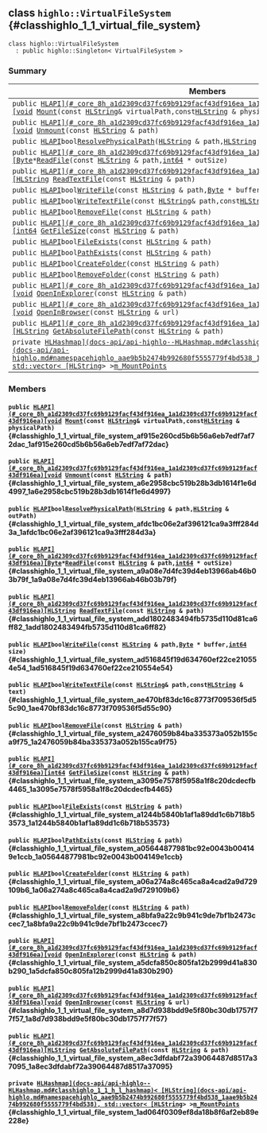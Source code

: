 ## class `highlo::VirtualFileSystem` {#classhighlo_1_1_virtual_file_system}

```
class highlo::VirtualFileSystem
  : public highlo::Singleton< VirtualFileSystem >
```

### Summary

 Members                        | Descriptions                                
--------------------------------|---------------------------------------------
`public `[`HLAPI](#_core_8h_a1d2309cd37fc69b9129facf43df916ea_1a1d2309cd37fc69b9129facf43df916ea)[void`](#imgui__impl__opengl3__loader_8h_ac668e7cffd9e2e9cfee428b9b2f34fa7_1ac668e7cffd9e2e9cfee428b9b2f34fa7)` `[`Mount`](#classhighlo_1_1_virtual_file_system_af915e260cd5b6b56a6eb7edf7af72dac_1af915e260cd5b6b56a6eb7edf7af72dac)`(const `[`HLString`](docs-api/api-highlo.md#namespacehighlo_aae9b5b2474b992680f5555779f4bd538_1aae9b5b2474b992680f5555779f4bd538)` & virtualPath,const `[`HLString`](docs-api/api-highlo.md#namespacehighlo_aae9b5b2474b992680f5555779f4bd538_1aae9b5b2474b992680f5555779f4bd538)` & physicalPath)` | 
`public `[`HLAPI](#_core_8h_a1d2309cd37fc69b9129facf43df916ea_1a1d2309cd37fc69b9129facf43df916ea)[void`](#imgui__impl__opengl3__loader_8h_ac668e7cffd9e2e9cfee428b9b2f34fa7_1ac668e7cffd9e2e9cfee428b9b2f34fa7)` `[`Unmount`](#classhighlo_1_1_virtual_file_system_a6e2958cbc519b28b3db1614f1e6d4997_1a6e2958cbc519b28b3db1614f1e6d4997)`(const `[`HLString`](docs-api/api-highlo.md#namespacehighlo_aae9b5b2474b992680f5555779f4bd538_1aae9b5b2474b992680f5555779f4bd538)` & path)` | 
`public `[`HLAPI`](#_core_8h_a1d2309cd37fc69b9129facf43df916ea_1a1d2309cd37fc69b9129facf43df916ea)` bool `[`ResolvePhysicalPath`](#classhighlo_1_1_virtual_file_system_afdc1bc06e2af396121ca9a3fff284d3a_1afdc1bc06e2af396121ca9a3fff284d3a)`(`[`HLString`](docs-api/api-highlo.md#namespacehighlo_aae9b5b2474b992680f5555779f4bd538_1aae9b5b2474b992680f5555779f4bd538)` & path,`[`HLString`](docs-api/api-highlo.md#namespacehighlo_aae9b5b2474b992680f5555779f4bd538_1aae9b5b2474b992680f5555779f4bd538)` & outPath)` | 
`public `[`HLAPI](#_core_8h_a1d2309cd37fc69b9129facf43df916ea_1a1d2309cd37fc69b9129facf43df916ea)[Byte`](#_core_8h_a4598833cddd0ea684d351ebd793b5bb7_1a4598833cddd0ea684d351ebd793b5bb7)` * `[`ReadFile`](#classhighlo_1_1_virtual_file_system_a9a08e7d4fc39d4eb13966ab46b03b79f_1a9a08e7d4fc39d4eb13966ab46b03b79f)`(const `[`HLString`](docs-api/api-highlo.md#namespacehighlo_aae9b5b2474b992680f5555779f4bd538_1aae9b5b2474b992680f5555779f4bd538)` & path,`[`int64`](#_base_types_8h_a87dc1c46a17e3ee6037afdb6aef76632_1a87dc1c46a17e3ee6037afdb6aef76632)` * outSize)` | 
`public `[`HLAPI](#_core_8h_a1d2309cd37fc69b9129facf43df916ea_1a1d2309cd37fc69b9129facf43df916ea)[HLString`](docs-api/api-highlo.md#namespacehighlo_aae9b5b2474b992680f5555779f4bd538_1aae9b5b2474b992680f5555779f4bd538)` `[`ReadTextFile`](#classhighlo_1_1_virtual_file_system_add1802483494fb5735d110d81ca6ff82_1add1802483494fb5735d110d81ca6ff82)`(const `[`HLString`](docs-api/api-highlo.md#namespacehighlo_aae9b5b2474b992680f5555779f4bd538_1aae9b5b2474b992680f5555779f4bd538)` & path)` | 
`public `[`HLAPI`](#_core_8h_a1d2309cd37fc69b9129facf43df916ea_1a1d2309cd37fc69b9129facf43df916ea)` bool `[`WriteFile`](#classhighlo_1_1_virtual_file_system_ad516845f19d634760ef22ce210554e54_1ad516845f19d634760ef22ce210554e54)`(const `[`HLString`](docs-api/api-highlo.md#namespacehighlo_aae9b5b2474b992680f5555779f4bd538_1aae9b5b2474b992680f5555779f4bd538)` & path,`[`Byte`](#_core_8h_a4598833cddd0ea684d351ebd793b5bb7_1a4598833cddd0ea684d351ebd793b5bb7)` * buffer,`[`int64`](#_base_types_8h_a87dc1c46a17e3ee6037afdb6aef76632_1a87dc1c46a17e3ee6037afdb6aef76632)` size)` | 
`public `[`HLAPI`](#_core_8h_a1d2309cd37fc69b9129facf43df916ea_1a1d2309cd37fc69b9129facf43df916ea)` bool `[`WriteTextFile`](#classhighlo_1_1_virtual_file_system_ae470bf83dc16c8773f709536f5d55c90_1ae470bf83dc16c8773f709536f5d55c90)`(const `[`HLString`](docs-api/api-highlo.md#namespacehighlo_aae9b5b2474b992680f5555779f4bd538_1aae9b5b2474b992680f5555779f4bd538)` & path,const `[`HLString`](docs-api/api-highlo.md#namespacehighlo_aae9b5b2474b992680f5555779f4bd538_1aae9b5b2474b992680f5555779f4bd538)` & text)` | 
`public `[`HLAPI`](#_core_8h_a1d2309cd37fc69b9129facf43df916ea_1a1d2309cd37fc69b9129facf43df916ea)` bool `[`RemoveFile`](#classhighlo_1_1_virtual_file_system_a2476059b84ba335373a052b155ca9f75_1a2476059b84ba335373a052b155ca9f75)`(const `[`HLString`](docs-api/api-highlo.md#namespacehighlo_aae9b5b2474b992680f5555779f4bd538_1aae9b5b2474b992680f5555779f4bd538)` & path)` | 
`public `[`HLAPI](#_core_8h_a1d2309cd37fc69b9129facf43df916ea_1a1d2309cd37fc69b9129facf43df916ea)[int64`](#_base_types_8h_a87dc1c46a17e3ee6037afdb6aef76632_1a87dc1c46a17e3ee6037afdb6aef76632)` `[`GetFileSize`](#classhighlo_1_1_virtual_file_system_a3095e7578f5958a1f8c20dcdecfb4465_1a3095e7578f5958a1f8c20dcdecfb4465)`(const `[`HLString`](docs-api/api-highlo.md#namespacehighlo_aae9b5b2474b992680f5555779f4bd538_1aae9b5b2474b992680f5555779f4bd538)` & path)` | 
`public `[`HLAPI`](#_core_8h_a1d2309cd37fc69b9129facf43df916ea_1a1d2309cd37fc69b9129facf43df916ea)` bool `[`FileExists`](#classhighlo_1_1_virtual_file_system_a1244b5840b1af1a89dd1c6b718b53573_1a1244b5840b1af1a89dd1c6b718b53573)`(const `[`HLString`](docs-api/api-highlo.md#namespacehighlo_aae9b5b2474b992680f5555779f4bd538_1aae9b5b2474b992680f5555779f4bd538)` & path)` | 
`public `[`HLAPI`](#_core_8h_a1d2309cd37fc69b9129facf43df916ea_1a1d2309cd37fc69b9129facf43df916ea)` bool `[`PathExists`](#classhighlo_1_1_virtual_file_system_a05644877981bc92e0043b004149e1ccb_1a05644877981bc92e0043b004149e1ccb)`(const `[`HLString`](docs-api/api-highlo.md#namespacehighlo_aae9b5b2474b992680f5555779f4bd538_1aae9b5b2474b992680f5555779f4bd538)` & path)` | 
`public `[`HLAPI`](#_core_8h_a1d2309cd37fc69b9129facf43df916ea_1a1d2309cd37fc69b9129facf43df916ea)` bool `[`CreateFolder`](#classhighlo_1_1_virtual_file_system_a06a274a8c465ca8a4cad2a9d729109b6_1a06a274a8c465ca8a4cad2a9d729109b6)`(const `[`HLString`](docs-api/api-highlo.md#namespacehighlo_aae9b5b2474b992680f5555779f4bd538_1aae9b5b2474b992680f5555779f4bd538)` & path)` | 
`public `[`HLAPI`](#_core_8h_a1d2309cd37fc69b9129facf43df916ea_1a1d2309cd37fc69b9129facf43df916ea)` bool `[`RemoveFolder`](#classhighlo_1_1_virtual_file_system_a8bfa9a22c9b941c9de7bf1b2473ccec7_1a8bfa9a22c9b941c9de7bf1b2473ccec7)`(const `[`HLString`](docs-api/api-highlo.md#namespacehighlo_aae9b5b2474b992680f5555779f4bd538_1aae9b5b2474b992680f5555779f4bd538)` & path)` | 
`public `[`HLAPI](#_core_8h_a1d2309cd37fc69b9129facf43df916ea_1a1d2309cd37fc69b9129facf43df916ea)[void`](#imgui__impl__opengl3__loader_8h_ac668e7cffd9e2e9cfee428b9b2f34fa7_1ac668e7cffd9e2e9cfee428b9b2f34fa7)` `[`OpenInExplorer`](#classhighlo_1_1_virtual_file_system_a5dcfa850c805fa12b2999d41a830b290_1a5dcfa850c805fa12b2999d41a830b290)`(const `[`HLString`](docs-api/api-highlo.md#namespacehighlo_aae9b5b2474b992680f5555779f4bd538_1aae9b5b2474b992680f5555779f4bd538)` & path)` | 
`public `[`HLAPI](#_core_8h_a1d2309cd37fc69b9129facf43df916ea_1a1d2309cd37fc69b9129facf43df916ea)[void`](#imgui__impl__opengl3__loader_8h_ac668e7cffd9e2e9cfee428b9b2f34fa7_1ac668e7cffd9e2e9cfee428b9b2f34fa7)` `[`OpenInBrowser`](#classhighlo_1_1_virtual_file_system_a8d7d938bdd9e5f80bc30db1757f77f57_1a8d7d938bdd9e5f80bc30db1757f77f57)`(const `[`HLString`](docs-api/api-highlo.md#namespacehighlo_aae9b5b2474b992680f5555779f4bd538_1aae9b5b2474b992680f5555779f4bd538)` & url)` | 
`public `[`HLAPI](#_core_8h_a1d2309cd37fc69b9129facf43df916ea_1a1d2309cd37fc69b9129facf43df916ea)[HLString`](docs-api/api-highlo.md#namespacehighlo_aae9b5b2474b992680f5555779f4bd538_1aae9b5b2474b992680f5555779f4bd538)` `[`GetAbsoluteFilePath`](#classhighlo_1_1_virtual_file_system_a8ec3dfdabf72a39064487d8517a37095_1a8ec3dfdabf72a39064487d8517a37095)`(const `[`HLString`](docs-api/api-highlo.md#namespacehighlo_aae9b5b2474b992680f5555779f4bd538_1aae9b5b2474b992680f5555779f4bd538)` & path)` | 
`private `[`HLHashmap](docs-api/api-highlo--HLHashmap.md#classhighlo_1_1_h_l_hashmap)< [HLString](docs-api/api-highlo.md#namespacehighlo_aae9b5b2474b992680f5555779f4bd538_1aae9b5b2474b992680f5555779f4bd538), std::vector< [HLString`](docs-api/api-highlo.md#namespacehighlo_aae9b5b2474b992680f5555779f4bd538_1aae9b5b2474b992680f5555779f4bd538)` > > `[`m_MountPoints`](#classhighlo_1_1_virtual_file_system_1ad064f0309ef8da18b8f6af2eb89e228e) | 

### Members

#### `public `[`HLAPI](#_core_8h_a1d2309cd37fc69b9129facf43df916ea_1a1d2309cd37fc69b9129facf43df916ea)[void`](#imgui__impl__opengl3__loader_8h_ac668e7cffd9e2e9cfee428b9b2f34fa7_1ac668e7cffd9e2e9cfee428b9b2f34fa7)` `[`Mount`](#classhighlo_1_1_virtual_file_system_af915e260cd5b6b56a6eb7edf7af72dac_1af915e260cd5b6b56a6eb7edf7af72dac)`(const `[`HLString`](docs-api/api-highlo.md#namespacehighlo_aae9b5b2474b992680f5555779f4bd538_1aae9b5b2474b992680f5555779f4bd538)` & virtualPath,const `[`HLString`](docs-api/api-highlo.md#namespacehighlo_aae9b5b2474b992680f5555779f4bd538_1aae9b5b2474b992680f5555779f4bd538)` & physicalPath)` {#classhighlo_1_1_virtual_file_system_af915e260cd5b6b56a6eb7edf7af72dac_1af915e260cd5b6b56a6eb7edf7af72dac}

#### `public `[`HLAPI](#_core_8h_a1d2309cd37fc69b9129facf43df916ea_1a1d2309cd37fc69b9129facf43df916ea)[void`](#imgui__impl__opengl3__loader_8h_ac668e7cffd9e2e9cfee428b9b2f34fa7_1ac668e7cffd9e2e9cfee428b9b2f34fa7)` `[`Unmount`](#classhighlo_1_1_virtual_file_system_a6e2958cbc519b28b3db1614f1e6d4997_1a6e2958cbc519b28b3db1614f1e6d4997)`(const `[`HLString`](docs-api/api-highlo.md#namespacehighlo_aae9b5b2474b992680f5555779f4bd538_1aae9b5b2474b992680f5555779f4bd538)` & path)` {#classhighlo_1_1_virtual_file_system_a6e2958cbc519b28b3db1614f1e6d4997_1a6e2958cbc519b28b3db1614f1e6d4997}

#### `public `[`HLAPI`](#_core_8h_a1d2309cd37fc69b9129facf43df916ea_1a1d2309cd37fc69b9129facf43df916ea)` bool `[`ResolvePhysicalPath`](#classhighlo_1_1_virtual_file_system_afdc1bc06e2af396121ca9a3fff284d3a_1afdc1bc06e2af396121ca9a3fff284d3a)`(`[`HLString`](docs-api/api-highlo.md#namespacehighlo_aae9b5b2474b992680f5555779f4bd538_1aae9b5b2474b992680f5555779f4bd538)` & path,`[`HLString`](docs-api/api-highlo.md#namespacehighlo_aae9b5b2474b992680f5555779f4bd538_1aae9b5b2474b992680f5555779f4bd538)` & outPath)` {#classhighlo_1_1_virtual_file_system_afdc1bc06e2af396121ca9a3fff284d3a_1afdc1bc06e2af396121ca9a3fff284d3a}

#### `public `[`HLAPI](#_core_8h_a1d2309cd37fc69b9129facf43df916ea_1a1d2309cd37fc69b9129facf43df916ea)[Byte`](#_core_8h_a4598833cddd0ea684d351ebd793b5bb7_1a4598833cddd0ea684d351ebd793b5bb7)` * `[`ReadFile`](#classhighlo_1_1_virtual_file_system_a9a08e7d4fc39d4eb13966ab46b03b79f_1a9a08e7d4fc39d4eb13966ab46b03b79f)`(const `[`HLString`](docs-api/api-highlo.md#namespacehighlo_aae9b5b2474b992680f5555779f4bd538_1aae9b5b2474b992680f5555779f4bd538)` & path,`[`int64`](#_base_types_8h_a87dc1c46a17e3ee6037afdb6aef76632_1a87dc1c46a17e3ee6037afdb6aef76632)` * outSize)` {#classhighlo_1_1_virtual_file_system_a9a08e7d4fc39d4eb13966ab46b03b79f_1a9a08e7d4fc39d4eb13966ab46b03b79f}

#### `public `[`HLAPI](#_core_8h_a1d2309cd37fc69b9129facf43df916ea_1a1d2309cd37fc69b9129facf43df916ea)[HLString`](docs-api/api-highlo.md#namespacehighlo_aae9b5b2474b992680f5555779f4bd538_1aae9b5b2474b992680f5555779f4bd538)` `[`ReadTextFile`](#classhighlo_1_1_virtual_file_system_add1802483494fb5735d110d81ca6ff82_1add1802483494fb5735d110d81ca6ff82)`(const `[`HLString`](docs-api/api-highlo.md#namespacehighlo_aae9b5b2474b992680f5555779f4bd538_1aae9b5b2474b992680f5555779f4bd538)` & path)` {#classhighlo_1_1_virtual_file_system_add1802483494fb5735d110d81ca6ff82_1add1802483494fb5735d110d81ca6ff82}

#### `public `[`HLAPI`](#_core_8h_a1d2309cd37fc69b9129facf43df916ea_1a1d2309cd37fc69b9129facf43df916ea)` bool `[`WriteFile`](#classhighlo_1_1_virtual_file_system_ad516845f19d634760ef22ce210554e54_1ad516845f19d634760ef22ce210554e54)`(const `[`HLString`](docs-api/api-highlo.md#namespacehighlo_aae9b5b2474b992680f5555779f4bd538_1aae9b5b2474b992680f5555779f4bd538)` & path,`[`Byte`](#_core_8h_a4598833cddd0ea684d351ebd793b5bb7_1a4598833cddd0ea684d351ebd793b5bb7)` * buffer,`[`int64`](#_base_types_8h_a87dc1c46a17e3ee6037afdb6aef76632_1a87dc1c46a17e3ee6037afdb6aef76632)` size)` {#classhighlo_1_1_virtual_file_system_ad516845f19d634760ef22ce210554e54_1ad516845f19d634760ef22ce210554e54}

#### `public `[`HLAPI`](#_core_8h_a1d2309cd37fc69b9129facf43df916ea_1a1d2309cd37fc69b9129facf43df916ea)` bool `[`WriteTextFile`](#classhighlo_1_1_virtual_file_system_ae470bf83dc16c8773f709536f5d55c90_1ae470bf83dc16c8773f709536f5d55c90)`(const `[`HLString`](docs-api/api-highlo.md#namespacehighlo_aae9b5b2474b992680f5555779f4bd538_1aae9b5b2474b992680f5555779f4bd538)` & path,const `[`HLString`](docs-api/api-highlo.md#namespacehighlo_aae9b5b2474b992680f5555779f4bd538_1aae9b5b2474b992680f5555779f4bd538)` & text)` {#classhighlo_1_1_virtual_file_system_ae470bf83dc16c8773f709536f5d55c90_1ae470bf83dc16c8773f709536f5d55c90}

#### `public `[`HLAPI`](#_core_8h_a1d2309cd37fc69b9129facf43df916ea_1a1d2309cd37fc69b9129facf43df916ea)` bool `[`RemoveFile`](#classhighlo_1_1_virtual_file_system_a2476059b84ba335373a052b155ca9f75_1a2476059b84ba335373a052b155ca9f75)`(const `[`HLString`](docs-api/api-highlo.md#namespacehighlo_aae9b5b2474b992680f5555779f4bd538_1aae9b5b2474b992680f5555779f4bd538)` & path)` {#classhighlo_1_1_virtual_file_system_a2476059b84ba335373a052b155ca9f75_1a2476059b84ba335373a052b155ca9f75}

#### `public `[`HLAPI](#_core_8h_a1d2309cd37fc69b9129facf43df916ea_1a1d2309cd37fc69b9129facf43df916ea)[int64`](#_base_types_8h_a87dc1c46a17e3ee6037afdb6aef76632_1a87dc1c46a17e3ee6037afdb6aef76632)` `[`GetFileSize`](#classhighlo_1_1_virtual_file_system_a3095e7578f5958a1f8c20dcdecfb4465_1a3095e7578f5958a1f8c20dcdecfb4465)`(const `[`HLString`](docs-api/api-highlo.md#namespacehighlo_aae9b5b2474b992680f5555779f4bd538_1aae9b5b2474b992680f5555779f4bd538)` & path)` {#classhighlo_1_1_virtual_file_system_a3095e7578f5958a1f8c20dcdecfb4465_1a3095e7578f5958a1f8c20dcdecfb4465}

#### `public `[`HLAPI`](#_core_8h_a1d2309cd37fc69b9129facf43df916ea_1a1d2309cd37fc69b9129facf43df916ea)` bool `[`FileExists`](#classhighlo_1_1_virtual_file_system_a1244b5840b1af1a89dd1c6b718b53573_1a1244b5840b1af1a89dd1c6b718b53573)`(const `[`HLString`](docs-api/api-highlo.md#namespacehighlo_aae9b5b2474b992680f5555779f4bd538_1aae9b5b2474b992680f5555779f4bd538)` & path)` {#classhighlo_1_1_virtual_file_system_a1244b5840b1af1a89dd1c6b718b53573_1a1244b5840b1af1a89dd1c6b718b53573}

#### `public `[`HLAPI`](#_core_8h_a1d2309cd37fc69b9129facf43df916ea_1a1d2309cd37fc69b9129facf43df916ea)` bool `[`PathExists`](#classhighlo_1_1_virtual_file_system_a05644877981bc92e0043b004149e1ccb_1a05644877981bc92e0043b004149e1ccb)`(const `[`HLString`](docs-api/api-highlo.md#namespacehighlo_aae9b5b2474b992680f5555779f4bd538_1aae9b5b2474b992680f5555779f4bd538)` & path)` {#classhighlo_1_1_virtual_file_system_a05644877981bc92e0043b004149e1ccb_1a05644877981bc92e0043b004149e1ccb}

#### `public `[`HLAPI`](#_core_8h_a1d2309cd37fc69b9129facf43df916ea_1a1d2309cd37fc69b9129facf43df916ea)` bool `[`CreateFolder`](#classhighlo_1_1_virtual_file_system_a06a274a8c465ca8a4cad2a9d729109b6_1a06a274a8c465ca8a4cad2a9d729109b6)`(const `[`HLString`](docs-api/api-highlo.md#namespacehighlo_aae9b5b2474b992680f5555779f4bd538_1aae9b5b2474b992680f5555779f4bd538)` & path)` {#classhighlo_1_1_virtual_file_system_a06a274a8c465ca8a4cad2a9d729109b6_1a06a274a8c465ca8a4cad2a9d729109b6}

#### `public `[`HLAPI`](#_core_8h_a1d2309cd37fc69b9129facf43df916ea_1a1d2309cd37fc69b9129facf43df916ea)` bool `[`RemoveFolder`](#classhighlo_1_1_virtual_file_system_a8bfa9a22c9b941c9de7bf1b2473ccec7_1a8bfa9a22c9b941c9de7bf1b2473ccec7)`(const `[`HLString`](docs-api/api-highlo.md#namespacehighlo_aae9b5b2474b992680f5555779f4bd538_1aae9b5b2474b992680f5555779f4bd538)` & path)` {#classhighlo_1_1_virtual_file_system_a8bfa9a22c9b941c9de7bf1b2473ccec7_1a8bfa9a22c9b941c9de7bf1b2473ccec7}

#### `public `[`HLAPI](#_core_8h_a1d2309cd37fc69b9129facf43df916ea_1a1d2309cd37fc69b9129facf43df916ea)[void`](#imgui__impl__opengl3__loader_8h_ac668e7cffd9e2e9cfee428b9b2f34fa7_1ac668e7cffd9e2e9cfee428b9b2f34fa7)` `[`OpenInExplorer`](#classhighlo_1_1_virtual_file_system_a5dcfa850c805fa12b2999d41a830b290_1a5dcfa850c805fa12b2999d41a830b290)`(const `[`HLString`](docs-api/api-highlo.md#namespacehighlo_aae9b5b2474b992680f5555779f4bd538_1aae9b5b2474b992680f5555779f4bd538)` & path)` {#classhighlo_1_1_virtual_file_system_a5dcfa850c805fa12b2999d41a830b290_1a5dcfa850c805fa12b2999d41a830b290}

#### `public `[`HLAPI](#_core_8h_a1d2309cd37fc69b9129facf43df916ea_1a1d2309cd37fc69b9129facf43df916ea)[void`](#imgui__impl__opengl3__loader_8h_ac668e7cffd9e2e9cfee428b9b2f34fa7_1ac668e7cffd9e2e9cfee428b9b2f34fa7)` `[`OpenInBrowser`](#classhighlo_1_1_virtual_file_system_a8d7d938bdd9e5f80bc30db1757f77f57_1a8d7d938bdd9e5f80bc30db1757f77f57)`(const `[`HLString`](docs-api/api-highlo.md#namespacehighlo_aae9b5b2474b992680f5555779f4bd538_1aae9b5b2474b992680f5555779f4bd538)` & url)` {#classhighlo_1_1_virtual_file_system_a8d7d938bdd9e5f80bc30db1757f77f57_1a8d7d938bdd9e5f80bc30db1757f77f57}

#### `public `[`HLAPI](#_core_8h_a1d2309cd37fc69b9129facf43df916ea_1a1d2309cd37fc69b9129facf43df916ea)[HLString`](docs-api/api-highlo.md#namespacehighlo_aae9b5b2474b992680f5555779f4bd538_1aae9b5b2474b992680f5555779f4bd538)` `[`GetAbsoluteFilePath`](#classhighlo_1_1_virtual_file_system_a8ec3dfdabf72a39064487d8517a37095_1a8ec3dfdabf72a39064487d8517a37095)`(const `[`HLString`](docs-api/api-highlo.md#namespacehighlo_aae9b5b2474b992680f5555779f4bd538_1aae9b5b2474b992680f5555779f4bd538)` & path)` {#classhighlo_1_1_virtual_file_system_a8ec3dfdabf72a39064487d8517a37095_1a8ec3dfdabf72a39064487d8517a37095}

#### `private `[`HLHashmap](docs-api/api-highlo--HLHashmap.md#classhighlo_1_1_h_l_hashmap)< [HLString](docs-api/api-highlo.md#namespacehighlo_aae9b5b2474b992680f5555779f4bd538_1aae9b5b2474b992680f5555779f4bd538), std::vector< [HLString`](docs-api/api-highlo.md#namespacehighlo_aae9b5b2474b992680f5555779f4bd538_1aae9b5b2474b992680f5555779f4bd538)` > > `[`m_MountPoints`](#classhighlo_1_1_virtual_file_system_1ad064f0309ef8da18b8f6af2eb89e228e) {#classhighlo_1_1_virtual_file_system_1ad064f0309ef8da18b8f6af2eb89e228e}

